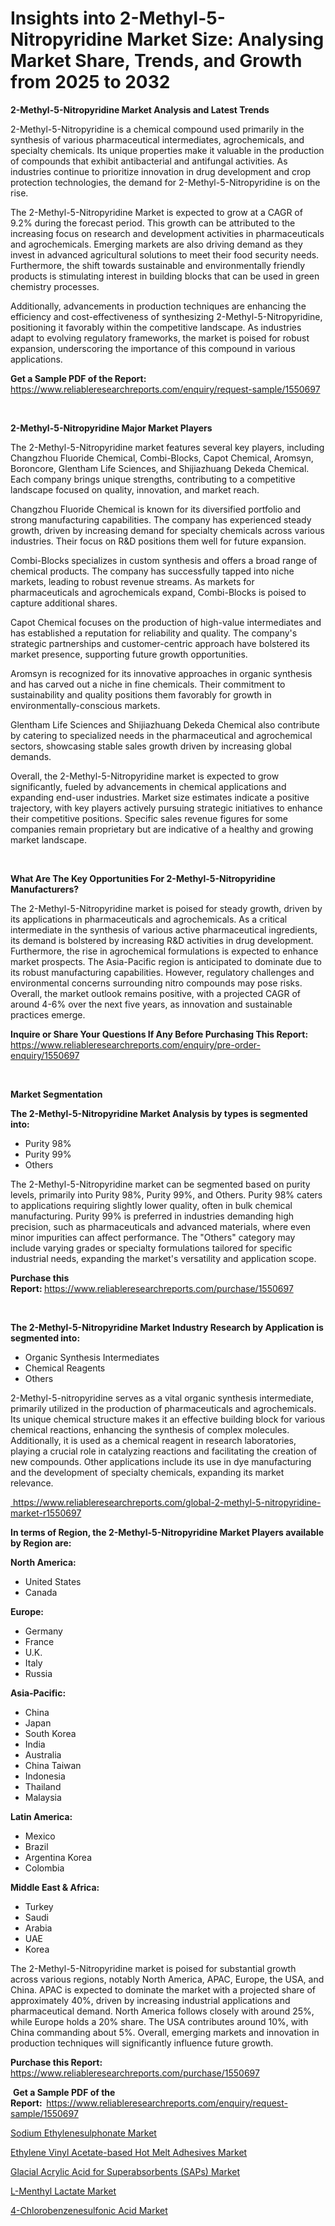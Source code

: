 <p><h1>Insights into 2-Methyl-5-Nitropyridine Market Size: Analysing Market Share, Trends, and Growth from 2025 to 2032</h1></p><p><strong>2-Methyl-5-Nitropyridine Market Analysis and Latest Trends</strong></p>
<p><p>2-Methyl-5-Nitropyridine is a chemical compound used primarily in the synthesis of various pharmaceutical intermediates, agrochemicals, and specialty chemicals. Its unique properties make it valuable in the production of compounds that exhibit antibacterial and antifungal activities. As industries continue to prioritize innovation in drug development and crop protection technologies, the demand for 2-Methyl-5-Nitropyridine is on the rise.</p><p>The 2-Methyl-5-Nitropyridine Market is expected to grow at a CAGR of 9.2% during the forecast period. This growth can be attributed to the increasing focus on research and development activities in pharmaceuticals and agrochemicals. Emerging markets are also driving demand as they invest in advanced agricultural solutions to meet their food security needs. Furthermore, the shift towards sustainable and environmentally friendly products is stimulating interest in building blocks that can be used in green chemistry processes.</p><p>Additionally, advancements in production techniques are enhancing the efficiency and cost-effectiveness of synthesizing 2-Methyl-5-Nitropyridine, positioning it favorably within the competitive landscape. As industries adapt to evolving regulatory frameworks, the market is poised for robust expansion, underscoring the importance of this compound in various applications.</p></p>
<p><strong>Get a Sample PDF of the Report:&nbsp;</strong> <a href="https://www.reliableresearchreports.com/enquiry/request-sample/1550697?utm_campaign=31&utm_medium=2&utm_source=Github&utm_content=ia&utm_term=01022025&utm_id=2-methyl-5-nitropyridine">https://www.reliableresearchreports.com/enquiry/request-sample/1550697</a></p>
<p>&nbsp;</p>
<p><strong>2-Methyl-5-Nitropyridine Major Market Players</strong></p>
<p><p>The 2-Methyl-5-Nitropyridine market features several key players, including Changzhou Fluoride Chemical, Combi-Blocks, Capot Chemical, Aromsyn, Boroncore, Glentham Life Sciences, and Shijiazhuang Dekeda Chemical. Each company brings unique strengths, contributing to a competitive landscape focused on quality, innovation, and market reach.</p><p>Changzhou Fluoride Chemical is known for its diversified portfolio and strong manufacturing capabilities. The company has experienced steady growth, driven by increasing demand for specialty chemicals across various industries. Their focus on R&D positions them well for future expansion.</p><p>Combi-Blocks specializes in custom synthesis and offers a broad range of chemical products. The company has successfully tapped into niche markets, leading to robust revenue streams. As markets for pharmaceuticals and agrochemicals expand, Combi-Blocks is poised to capture additional shares.</p><p>Capot Chemical focuses on the production of high-value intermediates and has established a reputation for reliability and quality. The company's strategic partnerships and customer-centric approach have bolstered its market presence, supporting future growth opportunities.</p><p>Aromsyn is recognized for its innovative approaches in organic synthesis and has carved out a niche in fine chemicals. Their commitment to sustainability and quality positions them favorably for growth in environmentally-conscious markets.</p><p>Glentham Life Sciences and Shijiazhuang Dekeda Chemical also contribute by catering to specialized needs in the pharmaceutical and agrochemical sectors, showcasing stable sales growth driven by increasing global demands.</p><p>Overall, the 2-Methyl-5-Nitropyridine market is expected to grow significantly, fueled by advancements in chemical applications and expanding end-user industries. Market size estimates indicate a positive trajectory, with key players actively pursuing strategic initiatives to enhance their competitive positions. Specific sales revenue figures for some companies remain proprietary but are indicative of a healthy and growing market landscape.</p></p>
<p>&nbsp;</p>
<p><strong>What Are The Key Opportunities For 2-Methyl-5-Nitropyridine Manufacturers?</strong></p>
<p><p>The 2-Methyl-5-Nitropyridine market is poised for steady growth, driven by its applications in pharmaceuticals and agrochemicals. As a critical intermediate in the synthesis of various active pharmaceutical ingredients, its demand is bolstered by increasing R&D activities in drug development. Furthermore, the rise in agrochemical formulations is expected to enhance market prospects. The Asia-Pacific region is anticipated to dominate due to its robust manufacturing capabilities. However, regulatory challenges and environmental concerns surrounding nitro compounds may pose risks. Overall, the market outlook remains positive, with a projected CAGR of around 4-6% over the next five years, as innovation and sustainable practices emerge.</p></p>
<p><strong>Inquire or Share Your Questions If Any Before Purchasing This Report:</strong> <a href="https://www.reliableresearchreports.com/enquiry/pre-order-enquiry/1550697?utm_campaign=31&utm_medium=2&utm_source=Github&utm_content=ia&utm_term=01022025&utm_id=2-methyl-5-nitropyridine">https://www.reliableresearchreports.com/enquiry/pre-order-enquiry/1550697</a></p>
<p>&nbsp;</p>
<p><strong>Market Segmentation</strong></p>
<p><strong>The 2-Methyl-5-Nitropyridine Market Analysis by types is segmented into:</strong></p>
<p><ul><li>Purity 98%</li><li>Purity 99%</li><li>Others</li></ul></p>
<p><p>The 2-Methyl-5-Nitropyridine market can be segmented based on purity levels, primarily into Purity 98%, Purity 99%, and Others. Purity 98% caters to applications requiring slightly lower quality, often in bulk chemical manufacturing. Purity 99% is preferred in industries demanding high precision, such as pharmaceuticals and advanced materials, where even minor impurities can affect performance. The "Others" category may include varying grades or specialty formulations tailored for specific industrial needs, expanding the market's versatility and application scope.</p></p>
<p><strong>Purchase this Report:&nbsp;</strong><a href="https://www.reliableresearchreports.com/purchase/1550697?utm_campaign=31&utm_medium=2&utm_source=Github&utm_content=ia&utm_term=01022025&utm_id=2-methyl-5-nitropyridine">https://www.reliableresearchreports.com/purchase/1550697</a></p>
<p>&nbsp;</p>
<p><strong>The 2-Methyl-5-Nitropyridine Market Industry Research by Application is segmented into:</strong></p>
<p><ul><li>Organic Synthesis Intermediates</li><li>Chemical Reagents</li><li>Others</li></ul></p>
<p><p>2-Methyl-5-nitropyridine serves as a vital organic synthesis intermediate, primarily utilized in the production of pharmaceuticals and agrochemicals. Its unique chemical structure makes it an effective building block for various chemical reactions, enhancing the synthesis of complex molecules. Additionally, it is used as a chemical reagent in research laboratories, playing a crucial role in catalyzing reactions and facilitating the creation of new compounds. Other applications include its use in dye manufacturing and the development of specialty chemicals, expanding its market relevance.</p></p>
<p><a href="https://www.reliableresearchreports.com/global-2-methyl-5-nitropyridine-market-r1550697?utm_campaign=31&utm_medium=2&utm_source=Github&utm_content=ia&utm_term=01022025&utm_id=2-methyl-5-nitropyridine">&nbsp;https://www.reliableresearchreports.com/global-2-methyl-5-nitropyridine-market-r1550697</a></p>
<p><strong>In terms of Region, the 2-Methyl-5-Nitropyridine Market Players available by Region are:</strong></p>
<p>
    <p> <strong> North America: </strong>
        <ul>
            <li>United States</li>
            <li>Canada</li>
        </ul>
        </p> 
    <p> <strong> Europe: </strong>
        <ul>
            <li>Germany</li>
            <li>France</li>
            <li>U.K.</li>
            <li>Italy</li>
            <li>Russia</li>
        </ul>
        </p> 
    <p> <strong> Asia-Pacific: </strong>
        <ul>
            <li>China</li>
            <li>Japan</li>
            <li>South Korea</li>
            <li>India</li>
            <li>Australia</li>
            <li>China Taiwan</li>
            <li>Indonesia</li>
            <li>Thailand</li>
            <li>Malaysia</li>
        </ul>
        </p> 
    <p> <strong> Latin America: </strong>
        <ul>
            <li>Mexico</li>
            <li>Brazil</li>
            <li>Argentina Korea</li>
            <li>Colombia</li>
        </ul>
        </p> 
    <p> <strong> Middle East & Africa: </strong>
        <ul>
            <li>Turkey</li>
            <li>Saudi</li>
            <li>Arabia</li>
            <li>UAE</li>
            <li>Korea</li>
        </ul>
    </p>
    </p>
<p><p>The 2-Methyl-5-Nitropyridine market is poised for substantial growth across various regions, notably North America, APAC, Europe, the USA, and China. APAC is expected to dominate the market with a projected share of approximately 40%, driven by increasing industrial applications and pharmaceutical demand. North America follows closely with around 25%, while Europe holds a 20% share. The USA contributes around 10%, with China commanding about 5%. Overall, emerging markets and innovation in production techniques will significantly influence future growth.</p></p>
<p><strong>Purchase this Report: </strong><a href="https://www.reliableresearchreports.com/purchase/1550697?utm_campaign=31&utm_medium=2&utm_source=Github&utm_content=ia&utm_term=01022025&utm_id=2-methyl-5-nitropyridine">https://www.reliableresearchreports.com/purchase/1550697</a></p>
<p>&nbsp;<strong>Get a Sample PDF of the Report:&nbsp;&nbsp;</strong><a href="https://www.reliableresearchreports.com/enquiry/request-sample/1550697?utm_campaign=31&utm_medium=2&utm_source=Github&utm_content=ia&utm_term=01022025&utm_id=2-methyl-5-nitropyridine">https://www.reliableresearchreports.com/enquiry/request-sample/1550697</a></p>
<p><strong></strong></p>
<p><p><a href="https://github.com/crooneinis80/Market-Research-Report-List-1/blob/main/sodium-ethylenesulphonate-market.md?utm_campaign=31&utm_medium=2&utm_source=Github&utm_content=ia&utm_term=01022025&utm_id=2-methyl-5-nitropyridine">Sodium Ethylenesulphonate Market</a></p><p><a href="https://github.com/bogganbillie6969/Market-Research-Report-List-1/blob/main/ethylene-vinyl-acetate-based-hot-melt-adhesives-market.md?utm_campaign=31&utm_medium=2&utm_source=Github&utm_content=ia&utm_term=01022025&utm_id=2-methyl-5-nitropyridine">Ethylene Vinyl Acetate-based Hot Melt Adhesives Market</a></p><p><a href="https://github.com/donnettaletizia/Market-Research-Report-List-1/blob/main/glacial-acrylic-acid-for-superabsorbents-saps-market.md?utm_campaign=31&utm_medium=2&utm_source=Github&utm_content=ia&utm_term=01022025&utm_id=2-methyl-5-nitropyridine">Glacial Acrylic Acid for Superabsorbents (SAPs) Market</a></p><p><a href="https://github.com/boisetwa16/Market-Research-Report-List-1/blob/main/l-menthyl-lactate-market.md?utm_campaign=31&utm_medium=2&utm_source=Github&utm_content=ia&utm_term=01022025&utm_id=2-methyl-5-nitropyridine">L-Menthyl Lactate Market</a></p><p><a href="https://github.com/zupankocka/Market-Research-Report-List-1/blob/main/4-chlorobenzenesulfonic-acid-market.md?utm_campaign=31&utm_medium=2&utm_source=Github&utm_content=ia&utm_term=01022025&utm_id=2-methyl-5-nitropyridine">4-Chlorobenzenesulfonic Acid Market</a></p></p>